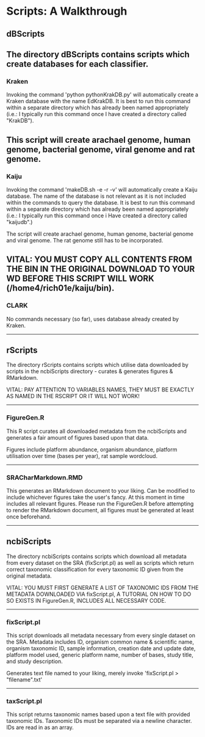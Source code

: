 # Scripts: A Walkthrough

## dBScripts
The directory dBScripts contains scripts which create databases for each classifier.
-------------------------
### Kraken

Invoking the command 'python pythonKrakDB.py' will automatically create a Kraken database
with the name EdKrakDB. It is best to run this command within a separate directory which
has already been named appropriately (i.e.: I typically run this command once I have created
a directory called "KrakDB").

This script will create arachael genome, human genome, bacterial genome, viral genome and 
rat genome.
-------------------------
### Kaiju

Invoking the command 'makeDB.sh -e -r -v' will automatically create a Kaiju database. The name of
the database is not relevant as it is not included within the commands to query the database.
It is best to run this command within a separate directory which has already been named 
appropriately (i.e.: I typically run this command once i Have created a directory called 
"kaijudb".)

The script will create arachael genome, human genome, bacterial genome and viral genome. The
rat genome still has to be incorporated.

VITAL: YOU MUST COPY ALL CONTENTS FROM THE BIN IN THE ORIGINAL DOWNLOAD TO YOUR WD BEFORE 
THIS SCRIPT WILL WORK (/home4/rich01e/kaiju/bin).
-------------------------
### CLARK

No commands necessary (so far), uses database already created by Kraken.

------------------------------------------------------------------------------------
## rScripts
The directory rScripts contains scripts which utilise data downloaded by scripts in the 
ncbiScripts directory - curates & generates figures & RMarkdown.

VITAL: PAY ATTENTION TO VARIABLES NAMES, THEY MUST BE EXACTLY AS NAMED IN THE RSCRIPT OR
IT WILL NOT WORK!

-------------------------
### FigureGen.R

This R script curates all downloaded metadata from the ncbiScripts and generates a fair
amount of figures based upon that data.

Figures include platform abundance, organism abundance, platform utilisation over time (bases
per year), rat sample wordcloud.

------------------------
### SRACharMarkdown.RMD

This generates an RMarkdown document to your liking. Can be modified to include whichever 
figures take the user's fancy. At this moment in time includes all relevant figures. Please
run the FigureGen.R before attempting to render the RMarkdown document, all figures must be
generated at least once beforehand.

----------------------------------------------------------------------------------
## ncbiScripts
The directory ncbiScripts contains scripts which download all metadata from every dataset
on the SRA (fixScript.pl) as well as scripts which return correct taxonomic classification
for every taxonomic ID given from the original metadata.

VITAL: YOU MUST FIRST GENERATE A LIST OF TAXONOMIC IDS FROM THE METADATA DOWNLOADED VIA
fixScript.pl, A TUTORIAL ON HOW TO DO SO EXISTS IN FigureGen.R, INCLUDES ALL NECESSARY CODE.

------------------------
### fixScript.pl

This script downloads all metadata necessary from every single dataset on the SRA. Metadata
includes ID, organism common name & scientific name, organism taxonomic ID, sample information,
creation date and update date, platform model used, generic platform name, number of bases,
study title, and study description. 

Generates text file named to your liking, merely invoke 'fixScript.pl > "filename".txt'

------------------------
### taxScript.pl

This script returns taxonomic names based upon a text file with provided taxonomic IDs.
Taxonomic IDs must be separated via a newline character. IDs are read in as an array.


